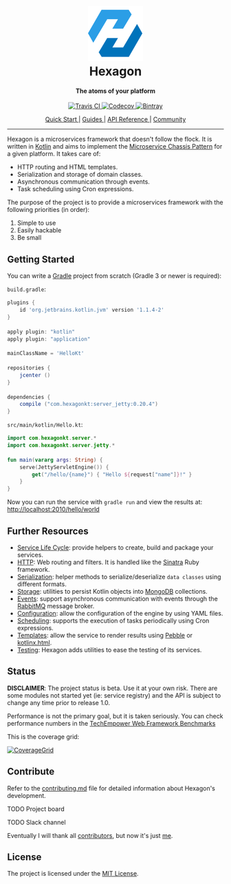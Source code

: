 
<h1 align="center">
  <a href="http://hexagonkt.com">
    <img alt="Hexagon" src="hexagon_site/assets/tile-small.png" />
  </a>
  <br>
  Hexagon
</h1>

<h4 align="center">The atoms of your platform</h4>

<p align="center">
  <a href="https://travis-ci.org/hexagonkt/hexagon">
    <img
      src="https://img.shields.io/travis/hexagonkt/hexagon.svg?colorA=0073BB&style=flat-square" 
      alt="Travis CI" />
  </a>
  <a href="https://codecov.io/gh/hexagonkt/hexagon">
    <img
      src="https://img.shields.io/codecov/c/github/hexagonkt/hexagon.svg?colorA=0073BB&style=flat-square"
      alt="Codecov" />
  </a>
  <a href="https://bintray.com/jamming/maven/hexagon_core/_latestVersion">
    <img
      src="https://img.shields.io/bintray/v/jamming/maven/hexagon_core.svg?colorA=0073BB&style=flat-square"
      alt="Bintray" />
  </a>
</p>

<p align="center">
  <a href="https://travis-ci.org/hexagonkt/hexagon">
    Quick Start
  </a>
  |
  <a href="https://codecov.io/gh/hexagonkt/hexagon">
    Guides
  </a>
  |
  <a href="https://bintray.com/jamming/maven/hexagon_core/_latestVersion">
    API Reference
  </a>
  |
  <a href="https://bintray.com/jamming/maven/hexagon_core/_latestVersion">
    Community
  </a>
</p>

---

Hexagon is a microservices framework that doesn't follow the flock. It is written in [Kotlin] and
aims to implement the [Microservice Chassis Pattern] for a given platform. It takes care of:

* HTTP routing and HTML templates.
* Serialization and storage of domain classes.
* Asynchronous communication through events.
* Task scheduling using Cron expressions.

The purpose of the project is to provide a microservices framework with the following priorities
(in order):

1. Simple to use
2. Easily hackable
3. Be small

[Microservice Chassis Pattern]: http://microservices.io/patterns/microservice-chassis.html

## Getting Started

You can write a [Gradle] project from scratch (Gradle 3 or newer is required):

`build.gradle`:

```groovy
plugins {
    id 'org.jetbrains.kotlin.jvm' version '1.1.4-2'
}

apply plugin: "kotlin"
apply plugin: "application"

mainClassName = 'HelloKt'

repositories {
    jcenter ()
}

dependencies {
    compile ("com.hexagonkt:server_jetty:0.20.4")
}
```

`src/main/kotlin/Hello.kt`:

```kotlin
import com.hexagonkt.server.*
import com.hexagonkt.server.jetty.*

fun main(vararg args: String) {
    serve(JettyServletEngine()) {
        get("/hello/{name}") { "Hello ${request["name"]}!" }
    }
}
```

Now you can run the service with `gradle run` and view the results at:
[http://localhost:2010/hello/world](http://localhost:2010/hello/world)

[Lazybones]: https://github.com/pledbrook/lazybones
[Gradle]: https://gradle.org/

## Further Resources

* [Service Life Cycle]: provide helpers to create, build and package your services.
* [HTTP]: Web routing and filters. It is handled like the [Sinatra] Ruby framework.
* [Serialization]: helper methods to serialize/deserialize `data classes` using different formats.
* [Storage]: utilities to persist Kotlin objects into [MongoDB] collections.
* [Events]: support asynchronous communication with events through the [RabbitMQ] message broker.
* [Configuration]: allow the configuration of the engine by using YAML files.
* [Scheduling]: supports the execution of tasks periodically using Cron expressions.
* [Templates]: allow the service to render results using [Pebble] or [kotlinx.html].
* [Testing]: Hexagon adds utilities to ease the testing of its services.

[Sinatra]: http://sinatrarb.com
[Pebble]: http://www.mitchellbosecke.com/pebble/home
[kotlinx.html]: https://github.com/Kotlin/kotlinx.html

[Service Life Cycle]: http://hexagonkt.com/life_cycle.html
[HTTP]: http://hexagonkt.com/rest.html
[Serialization]: http://hexagonkt.com/serialization.html
[Storage]: http://hexagonkt.com/storage.html
[Events]: http://hexagonkt.com/events.html
[Configuration]: http://hexagonkt.com/configuration.html
[Templates]: http://hexagonkt.com/templates.html
[Scheduling]: http://hexagonkt.com/scheduling.html
[Testing]: http://hexagonkt.com/testing.html

## Status

**DISCLAIMER**: The project status is beta. Use it at your own risk. There are some modules not
started yet (ie: service registry) and the API is subject to change any time prior to release 1.0.

Performance is not the primary goal, but it is taken seriously. You can check performance numbers
in the [TechEmpower Web Framework Benchmarks](https://www.techempower.com/benchmarks)

This is the coverage grid:

[![CoverageGrid]][Coverage]

[CoverageGrid]: https://codecov.io/gh/hexagonkt/hexagon/branch/master/graphs/icicle.svg
[Coverage]: https://codecov.io/gh/hexagonkt/hexagon
[Kotlin]: http://kotlinlang.org
[RabbitMQ]: http://www.rabbitmq.com
[MongoDB]: https://www.mongodb.com

## Contribute

Refer to the [contributing.md](contributing.md) file for detailed information about Hexagon's
development.

TODO Project board

TODO Slack channel

Eventually I will thank all [contributors], but now it's just [me].

[contributors]: https://github.com/hexagonkt/hexagon/graphs/contributors
[me]: https://github.com/jaguililla

## License

The project is licensed under the [MIT License](license.md).
